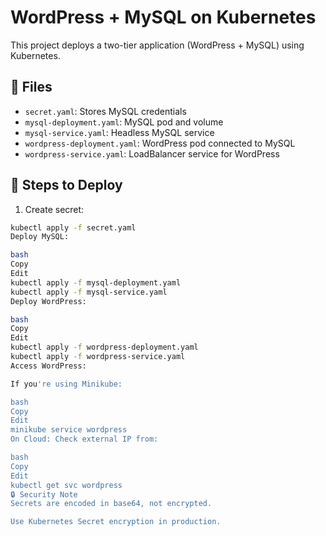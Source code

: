 # WordPress + MySQL on Kubernetes

This project deploys a two-tier application (WordPress + MySQL) using Kubernetes.

## 📁 Files

- `secret.yaml`: Stores MySQL credentials
- `mysql-deployment.yaml`: MySQL pod and volume
- `mysql-service.yaml`: Headless MySQL service
- `wordpress-deployment.yaml`: WordPress pod connected to MySQL
- `wordpress-service.yaml`: LoadBalancer service for WordPress

## 🧪 Steps to Deploy

1. Create secret:
```bash
kubectl apply -f secret.yaml
Deploy MySQL:

bash
Copy
Edit
kubectl apply -f mysql-deployment.yaml
kubectl apply -f mysql-service.yaml
Deploy WordPress:

bash
Copy
Edit
kubectl apply -f wordpress-deployment.yaml
kubectl apply -f wordpress-service.yaml
Access WordPress:

If you're using Minikube:

bash
Copy
Edit
minikube service wordpress
On Cloud: Check external IP from:

bash
Copy
Edit
kubectl get svc wordpress
🔒 Security Note
Secrets are encoded in base64, not encrypted.

Use Kubernetes Secret encryption in production.

